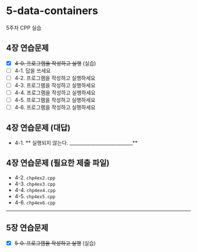 # 5-data-containers

5주차 CPP 실습

## 4장 연습문제

- [x] <del>4-0. 프로그램을 작성하고 실행</del> (실습) 
- [ ] 4-1. 답을 쓰세요
- [ ] 4-2. 프로그램을 작성하고 실행하세요
- [ ] 4-3. 프로그램을 작성하고 실행하세요
- [ ] 4-4. 프로그램을 작성하고 실행하세요
- [ ] 4-5. 프로그램을 작성하고 실행하세요
- [ ] 4-6. 프로그램을 작성하고 실행하세요

## 4장 연습문제 (대답)

- 4-1. ** 실행되지 않는다. ___________________________**

## 4장 연습문제 (필요한 제출 파일)

- 4-2. `chp4ex2.cpp`
- 4-3. `chp4ex3.cpp`
- 4-4. `chp4ex4.cpp`
- 4-5. `chp4ex5.cpp`
- 4-6. `chp4ex6.cpp`

---

## 5장 연습문제

- [x] <del>5-0. 프로그램을 작성하고 실행</del> (실습)
